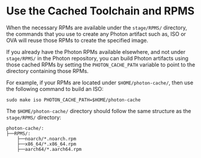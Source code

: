 # Use the Cached Toolchain and RPMS

When the necessary RPMs are available under the `stage/RPMS/` directory, the commands that you use to create any Photon artifact such as, ISO or OVA will reuse those RPMs to create the specified image.

If you already have the Photon RPMs available elsewhere, and not under `stage/RPMS/` in the Photon repository, you can build Photon artifacts using those cached RPMs by setting the `PHOTON_CACHE_PATH` variable to point to the directory containing those RPMs. 

For example, if your RPMs are located under `$HOME/photon-cache/`, then use the following command to build an ISO:
 
`sudo make iso PHOTON_CACHE_PATH=$HOME/photon-cache`

The `$HOME/photon-cache/` directory should follow the same structure as the `stage/RPMS/` directory:

```
photon-cache/:
├──RPMS/:
    ├──noarch/*.noarch.rpm
    ├──x86_64/*.x86_64.rpm
    ├──aarch64/*.aarch64.rpm

```


